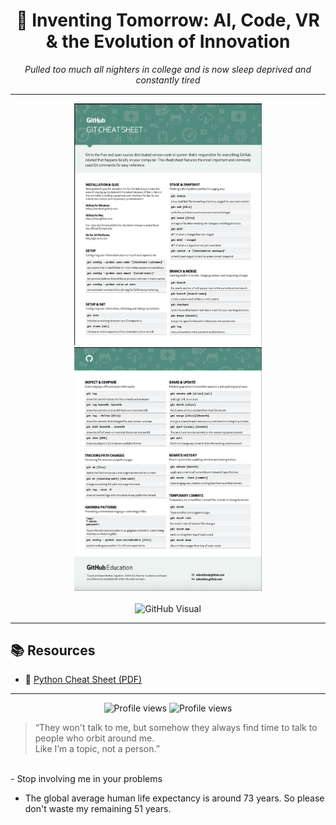 <div align="center">
  <h1>🚀 Inventing Tomorrow: AI, Code, VR & the Evolution of Innovation</h1>
  <p>
    <em>Pulled too much all nighters in college and is now sleep deprived and constantly tired</em>
  </p>
</div>

---

<div align="center">
  <img src="https://github.com/webgence/webgence/blob/main/github1.png" alt="Tech Showcase 1" width="300">
  <img src="https://github.com/webgence/webgence/blob/main/gitthub2.png" alt="Tech Showcase 2" width="300">
</div>

<br/>

<div align="center">
  <img width="828" alt="GitHub Visual" src="https://github.com/user-attachments/assets/ada95d50-d734-4247-871b-4a7ca33729e5" />
</div>


---

## 📚 Resources

- 📄 [Python Cheat Sheet (PDF)](https://github.com/webgence/webgence/blob/main/python_cheatsheet.pdf)

---

<div align="center">
  <img src="https://komarev.com/ghpvc/?username=webgence&style=flat-square&color=blue" alt="Profile views"/>
  <img src="https://komarev.com/ghpvc/?username=iwang1959&style=flat-square&color=red" alt="Profile views"/>
</div>



> “They won't talk to me, but somehow they always find time to talk to people who orbit around me.  
> Like I’m a topic, not a person.”



<br>
- Stop involving me in your problems

- The global average human life expectancy is around 73 years. So please don't waste my remaining 51 years.
